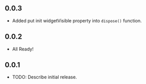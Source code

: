 ## 0.0.3
* Added put init widgetVisible property into `dispose()` function. 

## 0.0.2
* All Ready!

## 0.0.1

* TODO: Describe initial release.
